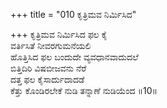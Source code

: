 +++
title = "010 ಕೃತ್ರಿಮವ ನಿರ್ಮಿಸಿದ"

+++
ಕೃತ್ರಿಮವ ನಿರ್ಮಿಸಿದ ಫಲ ಕೈ  
ವರ್ತಿಸಿತೆ ನೀವರಗುಮನೆಯಲಿ  
ಹೊತ್ತಿಸಿದ ಫಲ ಬಂದುದೇ ವ್ಯವಧಾನವಾದುದಲೆ  
ಬಿತ್ತಿದಿರಿ ವಿಷಬೀಜವನು ನೆರೆ  
ದತ್ತ ಫಲ ಕೈಸಾರ್ದುದಾದಡೆ  
ಕೆತ್ತು ಕೊಂಡಿರಲೇಕೆ ನುಡಿ ತನ್ನಾಣೆ ನುಡಿಯೆಂದ     ॥10॥